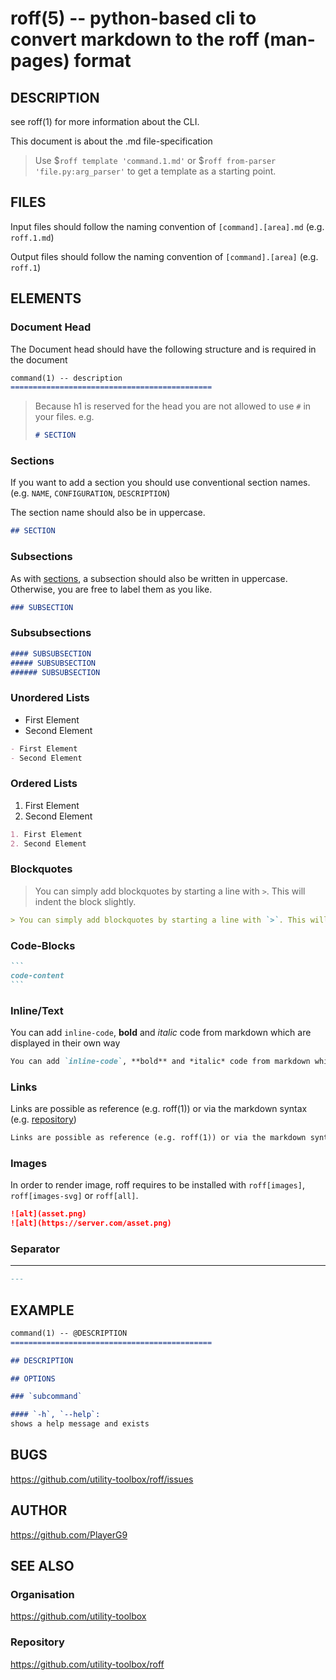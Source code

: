 roff(5) -- python-based cli to convert markdown to the roff (man-pages) format
=============================================

## DESCRIPTION

see roff(1) for more information about the CLI.

This document is about the .md file-specification

> Use $`roff template 'command.1.md'` or $`roff from-parser 'file.py:arg_parser'` to get a template as a starting point.

## FILES

Input files should follow the naming convention of `[command].[area].md` (e.g. `roff.1.md`)

Output files should follow the naming convention of `[command].[area]` (e.g. `roff.1`)

## ELEMENTS

### Document Head

The Document head should have the following structure and is required in the document

```markdown
command(1) -- description
=============================================
```

> Because h1 is reserved for the head you are not allowed to use `#` in your files.
> e.g.
> ```markdown
> # SECTION
> ```

### Sections

If you want to add a section you should use conventional section names. (e.g. `NAME`, `CONFIGURATION`, `DESCRIPTION`)

The section name should also be in uppercase.

```markdown
## SECTION
```

### Subsections

As with [sections](#sections), a subsection should also be written in uppercase.
Otherwise, you are free to label them as you like.

```markdown
### SUBSECTION
```

### Subsubsections

```markdown
#### SUBSUBSECTION
##### SUBSUBSECTION
###### SUBSUBSECTION
```

### Unordered Lists

- First Element
- Second Element

```markdown
- First Element
- Second Element
```

### Ordered Lists

1. First Element
2. Second Element

```markdown
1. First Element
2. Second Element
```

### Blockquotes

> You can simply add blockquotes by starting a line with `>`. This will indent the block slightly.

```markdown
> You can simply add blockquotes by starting a line with `>`. This will indent the block slightly.
```

### Code-Blocks

````markdown
```
code-content
```
````

### Inline/Text

You can add `inline-code`, **bold** and *italic* code from markdown which are displayed in their own way

```markdown
You can add `inline-code`, **bold** and *italic* code from markdown which are displayed in their own way
```

### Links

Links are possible as reference (e.g. roff(1)) or via the markdown syntax (e.g. [repository](https://github.com/utiltiy-toolbox/roff))

```markdown
Links are possible as reference (e.g. roff(1)) or via the markdown syntax (e.g. [repository](https://github.com/utiltiy-toolbox/roff))
```

### Images

In order to render image, roff requires to be installed with `roff[images]`, `roff[images-svg]` or `roff[all]`.

```markdown
![alt](asset.png)
![alt](https://server.com/asset.png)
```

### Separator

---

```markdown
---
```

[//]: # (## NOTES)

## EXAMPLE

````markdown
command(1) -- @DESCRIPTION
=============================================

## DESCRIPTION

## OPTIONS

### `subcommand`

#### `-h`, `--help`:
shows a help message and exists
````

## BUGS
<https://github.com/utility-toolbox/roff/issues>

## AUTHOR
<https://github.com/PlayerG9>

## SEE ALSO

### Organisation
<https://github.com/utility-toolbox>

### Repository
<https://github.com/utility-toolbox/roff>
